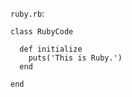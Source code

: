 <!-- >>>>>> BEGIN GENERATED FILE (include): SOURCE test/include/templates/ruby_code_block.md -->
<!-- >>>>>> BEGIN INCLUDED FILE (code_block): SOURCE test/include/includes/ruby.rb -->
```ruby.rb```:
```
class RubyCode

  def initialize
    puts('This is Ruby.')
  end

end
```
<!-- <<<<<< END INCLUDED FILE (code_block): SOURCE test/include/includes/ruby.rb -->
<!-- <<<<<< END GENERATED FILE (include): SOURCE test/include/templates/ruby_code_block.md -->

